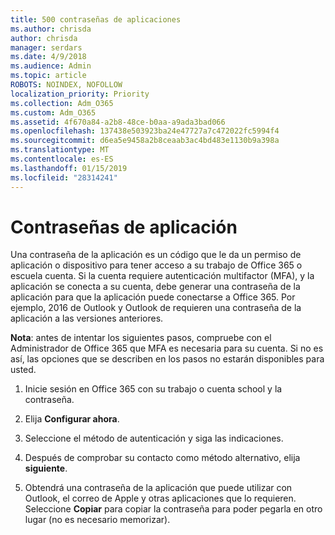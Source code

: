 ```yaml
---
title: 500 contraseñas de aplicaciones
ms.author: chrisda
author: chrisda
manager: serdars
ms.date: 4/9/2018
ms.audience: Admin
ms.topic: article
ROBOTS: NOINDEX, NOFOLLOW
localization_priority: Priority
ms.collection: Adm_O365
ms.custom: Adm_O365
ms.assetid: 4f670a84-a2b8-48ce-b0aa-a9ada3bad066
ms.openlocfilehash: 137438e503923ba24e47727a7c472022fc5994f4
ms.sourcegitcommit: d6ea5e9458a2b8ceaab3ac4bd483e1130b9a398a
ms.translationtype: MT
ms.contentlocale: es-ES
ms.lasthandoff: 01/15/2019
ms.locfileid: "28314241"
---
```

# <a name="app-passwords"></a>Contraseñas de aplicación

Una contraseña de la aplicación es un código que le da un permiso de aplicación o dispositivo para tener acceso a su trabajo de Office 365 o escuela cuenta. Si la cuenta requiere autenticación multifactor (MFA), y la aplicación se conecta a su cuenta, debe generar una contraseña de la aplicación para que la aplicación puede conectarse a Office 365. Por ejemplo, 2016 de Outlook y Outlook de requieren una contraseña de la aplicación a las versiones anteriores.
  
 **Nota**: antes de intentar los siguientes pasos, compruebe con el Administrador de Office 365 que MFA es necesaria para su cuenta. Si no es así, las opciones que se describen en los pasos no estarán disponibles para usted.
  
1. Inicie sesión en Office 365 con su trabajo o cuenta school y la contraseña.
    
2. Elija **Configurar ahora**.
    
3. Seleccione el método de autenticación y siga las indicaciones.
    
4. Después de comprobar su contacto como método alternativo, elija **siguiente**.
    
5. Obtendrá una contraseña de la aplicación que puede utilizar con Outlook, el correo de Apple y otras aplicaciones que lo requieren. Seleccione **Copiar** para copiar la contraseña para poder pegarla en otro lugar (no es necesario memorizar). 
    

